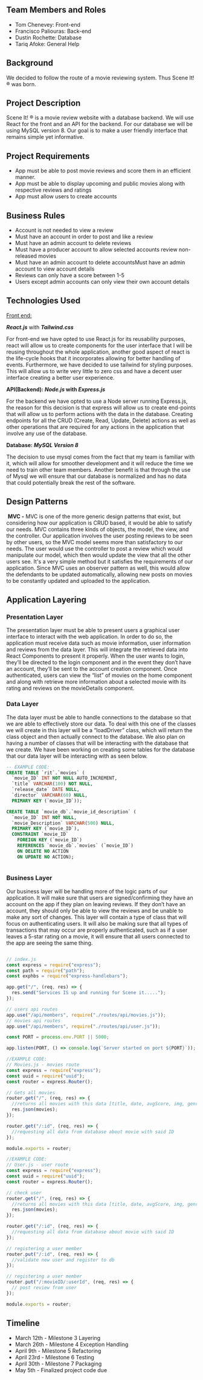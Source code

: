 ## Team Members and Roles

- Tom Chenevey: Front-end
- Francisco Paliouras: Back-end
- Dustin Rochette: Database
- Tariq Afoke: General Help

## Background	

We decided to follow the route of a movie reviewing system. Thus Scene It! ® was born.

## **Project Description**	

Scene It! ® is a movie review website with a database backend. We will use React for the front and an API for the backend. For our database we will be using MySQL version 8. Our goal is to make a user friendly interface that remains simple yet informative. 

## **Project Requirements**

- App must be able to post movie reviews and score them in an efficient manner.
- App must be able to display upcoming and public movies along with respective reviews and ratings
- App must allow users to create accounts

## **Business Rules**

- Account is not needed to view a review
- Must have an account in order to post and like a review
- Must have an admin account to delete reviews
- Must have a producer account to allow selected accounts review non-released movies
- Must have an admin account to delete accountsMust have an admin account to view account details
- Reviews can only have a score between 1-5
- Users except admin accounts can only view their own account details

## **Technologies Used**

<u>Front end:</u> 

***React.js*** with ***Tailwind.css***

For front-end we have opted to use React.js for its reusability purposes, react will allow us to create components for the user interface that I will be reusing throughout the whole application, another good aspect of react is the life-cycle hooks that it incorporates allowing for better handling of events. Furthermore, we have decided to use tailwind for styling purposes. This will allow us to write very little to zero css and have a decent user interface creating a better user experience.

**API(Backend): *Node.js* with *Express.js***

For the backend we have opted to use a Node server running Express.js, the reason for this decision is that express will allow us to create end-points that will allow us to perform actions with the data in the database. Creating endpoints for all the CRUD (Create, Read, Update, Delete) actions as well as other operations that are required for any actions in the application that involve any use of the database.

**Database: *MySQL Version 8*** 

The decision to use mysql comes from the fact that my team is familiar with it, which will allow for smoother development and it will reduce the time we need to train other team members. Another benefit is that through the use of Mysql we will ensure that our database is normalized and has no data that could potentially break the rest of the software. 

## **Design Patterns**
​	**MVC -** MVC is one of the more generic design patterns that exist, but considering how our application is CRUD based, it would be able to satisfy our needs. MVC contains three kinds of objects, the model, the view, and the controller. Our application involves the user posting reviews to be seen by other users, so the MVC model seems more than satisfactory to our needs. The user would use the controller to post a review which would manipulate our model, which then would update the view that all the other users see. It's a very simple method but it satisfies the requirements of our application. Since MVC uses an observer pattern as well, this would allow the defendants to be updated automatically, allowing new posts on movies to be constantly updated and uploaded to the application.

## Application Layering

### 	Presentation Layer

The presentation layer must be able to present users a graphical user interface to interact with the web application. In order to do so, the application must receive data such as movie information, user information and reviews from the data layer. This will integrate the retrieved data into React Components to present it properly. When the user wants to login, they’ll be directed to the login component and in the event they don’t have an account, they’ll be sent to the account creation component. Once authenticated, users can view the “list” of movies on the home component and along with retrieve more information about a selected movie with its rating and reviews on the movieDetails component. 

### 	Data Layer

The data layer must be able to handle connections to the database so that we are able to effectively store our data. To deal with this one of the classes we will create in this layer will be a “loadDriver” class, which will return the class object and then actually connect to the database. We also plan on having a number of classes that will be interacting with the database that we create. We have been working on creating some tables for the database that our data layer will be interacting with as seen below.

```sql
-- EXAMPLE CODE:
CREATE TABLE `rit`.`movies` (
  `movie_ID` INT NOT NULL AUTO_INCREMENT,
  `title` VARCHAR(100) NOT NULL,
  `release_date` DATE NULL,
  `director` VARCHAR(60) NULL,
  PRIMARY KEY (`movie_ID`));

CREATE TABLE `movie_db`.`movie_id_description` (
  `movie_ID` INT NOT NULL,
  `movie_Description` VARCHAR(500) NULL,
  PRIMARY KEY (`movie_ID`),
  CONSTRAINT `movie_ID`
    FOREIGN KEY (`movie_ID`)
    REFERENCES `movie_db`.`movies` (`movie_ID`)
    ON DELETE NO ACTION
    ON UPDATE NO ACTION);
	
```

### 	Business Layer

Our business layer will be handling more of the logic parts of our application. It will make sure that users are signed/confirming they have an account on the app if they plan on leaving reviews. If they don’t have an account, they should only be able to view the reviews and be unable to make any sort of changes. This layer will contain a type of class that will focus on authenticating users. It will also be making sure that all types of transactions that may occur are properly authenticated, such as if a user leaves a 5-star rating on a movie, it will ensure that all users connected to the app are seeing the same thing.

```javascript

// index.js
const express = require("express");
const path = require("path");
const exphbs = require("express-handlebars");

app.get("/", (req, res) => {
  res.send("Services IS up and running for Scene it.....");
});

// users api routes
app.use("/api/members", require("./routes/api/movies.js"));
// movies api routes
app.use("/api/members", require("./routes/api/user.js"));

const PORT = process.env.PORT || 5000;

app.listen(PORT, () => console.log(`Server started on port ${PORT}`));

```

```javascript
//EXAMPLE CODE:
// Movies.js - movies route
const express = require("express");
const uuid = require("uuid");
const router = express.Router();

// Gets all movies
router.get("/", (req, res) => {
  //returns all movies with this data [title, date, avgScore, img, genre]
  res.json(movies);
});

router.get("/:id", (req, res) => {
  //requesting all data from database about movie with said ID
});

module.exports = router;

```

```javascript
//EXAMPLE CODE:
// User.js - user route
const express = require("express");
const uuid = require("uuid");
const router = express.Router();

// check user
router.get("/", (req, res) => {
  //returns all movies with this data [title, date, avgScore, img, genre]
  res.json(movies);
});

router.get("/:id", (req, res) => {
  //requesting all data from database about movie with said ID
});

// registering a user member
router.put("/:id", (req, res) => {
  //validate new user and register to db
});

// registering a user member
router.put("/:movieID/:userId", (req, res) => {
  // post review from user
});

module.exports = router;

```





## **Timeline**

- March 12th - Milestone 3 Layering
- March 26th - Milestone 4 Exception Handling
- April 9th - Milestone 5 Refactoring
- April 23rd - Milestone 6 Testing
- April 30th - Milestone 7 Packaging
- May 5th - Finalized project code due
